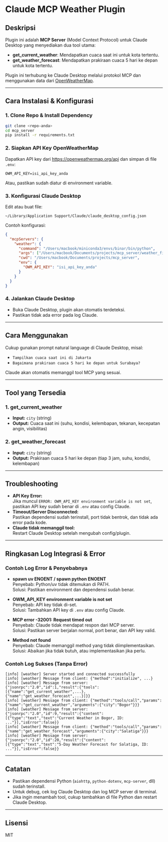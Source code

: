 # Claude MCP Weather Plugin

## Deskripsi

Plugin ini adalah **MCP Server** (Model Context Protocol) untuk Claude Desktop yang menyediakan dua tool utama:
- **get_current_weather**: Mendapatkan cuaca saat ini untuk kota tertentu.
- **get_weather_forecast**: Mendapatkan prakiraan cuaca 5 hari ke depan untuk kota tertentu.

Plugin ini terhubung ke Claude Desktop melalui protokol MCP dan menggunakan data dari [OpenWeatherMap](https://openweathermap.org/).

---

## Cara Instalasi & Konfigurasi

### 1. **Clone Repo & Install Dependency**
```sh
git clone <repo-anda>
cd mcp_server
pip install -r requirements.txt
```

### 2. **Siapkan API Key OpenWeatherMap**
Dapatkan API key dari https://openweathermap.org/api dan simpan di file `.env`:
```
OWM_API_KEY=isi_api_key_anda
```
Atau, pastikan sudah diatur di environment variable.

### 3. **Konfigurasi Claude Desktop**
Edit atau buat file:
```
~/Library/Application Support/Claude/claude_desktop_config.json
```
Contoh konfigurasi:
```json
{
  "mcpServers": {
    "weather": {
      "command": "/Users/macbook/miniconda3/envs/binar/bin/python",
      "args": ["/Users/macbook/Documents/projects/mcp_server/weather_fixed.py"],
      "cwd": "/Users/macbook/Documents/projects/mcp_server",
      "env": {
        "OWM_API_KEY": "isi_api_key_anda"
      }
    }
  }
}
```

### 4. **Jalankan Claude Desktop**
- Buka Claude Desktop, plugin akan otomatis terdeteksi.
- Pastikan tidak ada error pada log Claude.

---

## Cara Menggunakan

Cukup gunakan prompt natural language di Claude Desktop, misal:
- `Tampilkan cuaca saat ini di Jakarta`
- `Bagaimana prakiraan cuaca 5 hari ke depan untuk Surabaya?`

Claude akan otomatis memanggil tool MCP yang sesuai.

---

## Tool yang Tersedia

### 1. get_current_weather
- **Input:** `city` (string)
- **Output:** Cuaca saat ini (suhu, kondisi, kelembapan, tekanan, kecepatan angin, visibilitas)

### 2. get_weather_forecast
- **Input:** `city` (string)
- **Output:** Prakiraan cuaca 5 hari ke depan (tiap 3 jam, suhu, kondisi, kelembapan)

---

## Troubleshooting

- **API Key Error:**  
  Jika muncul `ERROR: OWM_API_KEY environment variable is not set`, pastikan API key sudah benar di `.env` atau config Claude.
- **Timeout/Server Disconnected:**  
  Pastikan dependensi sudah terinstall, port tidak bentrok, dan tidak ada error pada kode.
- **Claude tidak memanggil tool:**  
  Restart Claude Desktop setelah mengubah config/plugin.

---

## Ringkasan Log Integrasi & Error

### Contoh Log Error & Penyebabnya

- **spawn uv ENOENT / spawn python ENOENT**  
  Penyebab: Python/uv tidak ditemukan di PATH.  
  Solusi: Pastikan environment dan dependensi sudah benar.

- **OWM_API_KEY environment variable is not set**  
  Penyebab: API key tidak di-set.  
  Solusi: Tambahkan API key di `.env` atau config Claude.

- **MCP error -32001: Request timed out**  
  Penyebab: Claude tidak mendapat respon dari MCP server.  
  Solusi: Pastikan server berjalan normal, port benar, dan API key valid.

- **Method not found**  
  Penyebab: Claude memanggil method yang tidak diimplementasikan.  
  Solusi: Abaikan jika tidak butuh, atau implementasikan jika perlu.

### Contoh Log Sukses (Tanpa Error)

```
[info] [weather] Server started and connected successfully
[info] [weather] Message from client: {"method":"initialize", ...}
[info] [weather] Message from server: {"jsonrpc":"2.0","id":1,"result":{"tools":[{"name":"get_current_weather",...},{"name":"get_weather_forecast",...}]}}
[info] [weather] Message from client: {"method":"tools/call","params":{"name":"get_current_weather","arguments":{"city":"Bogor"}}}
[info] [weather] Message from server: {"jsonrpc":"2.0","id":9,"result":{"content":[{"type":"text","text":"Current Weather in Bogor, ID: ..."}],"isError":false}}
[info] [weather] Message from client: {"method":"tools/call","params":{"name":"get_weather_forecast","arguments":{"city":"Salatiga"}}}
[info] [weather] Message from server: {"jsonrpc":"2.0","id":20,"result":{"content":[{"type":"text","text":"5-Day Weather Forecast for Salatiga, ID: ..."}],"isError":false}}
```

---

## Catatan

- Pastikan dependensi Python (`aiohttp`, `python-dotenv`, `mcp-server`, dll) sudah terinstall.
- Untuk debug, cek log Claude Desktop dan log MCP server di terminal.
- Jika ingin menambah tool, cukup tambahkan di file Python dan restart Claude Desktop.

---

## Lisensi

MIT